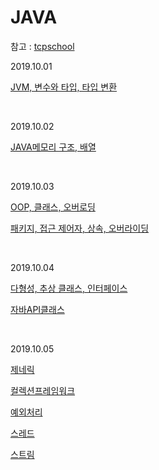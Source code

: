 # JAVA

참고 : [tcpschool](http://tcpschool.com/java/intro) 



2019.10.01

[JVM, 변수와 타입, 타입 변환](./JVM%2C%20변수와타입.md)

<br>

2019.10.02

[JAVA메모리 구조, 배열](./메모리%20구조%2C%20배열.md )

<br>

2019.10.03 

[OOP, 클래스, 오버로딩](./OOP%2C%20클래스%2C%20오버로딩.md)

[패키지, 접근 제어자, 상속, 오버라이딩](./패키지%2C%20접근제어자%2C%20상속%2C%20오버라이딩.md)

<br>

2019.10.04

[다형성, 추상 클래스, 인터페이스](./다형성%2C%20추상%20클래스%2C%20인터페이스.md)

[자바API클래스](./자바API클래스.md)

<br>

2019.10.05

[제네릭](./제네릭.md)

[컬렉션프레임워크](./컬렉션프레임워크.md)

[예외처리](./예외처리스.md)

[스레드](./스레드.md)

[스트림](./스트림.md)

<br>

